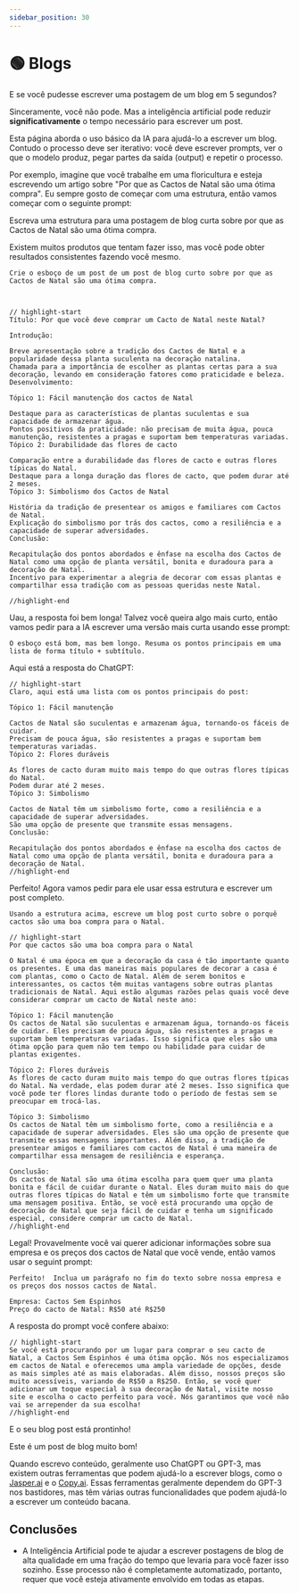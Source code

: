 ```yaml
---
sidebar_position: 30
---
```


# 🟢 Blogs

E se você pudesse escrever uma postagem de um blog em 5 segundos?

Sinceramente, você não pode. Mas a inteligência artificial pode reduzir **significativamente** o tempo necessário para escrever um post.

Esta página aborda o uso básico da IA para ajudá-lo a escrever um blog. Contudo o processo deve ser iterativo: você deve escrever prompts, ver o que o modelo produz, pegar partes da saída (output) e repetir o processo.

Por exemplo, imagine que você trabalhe em uma floricultura e esteja escrevendo um artigo sobre "Por que as Cactos de Natal são uma ótima compra". Eu sempre gosto de começar com uma estrutura, então vamos começar com o seguinte prompt:

Escreva uma estrutura para uma postagem de blog curta sobre por que as Cactos de Natal são uma ótima compra.

Existem muitos produtos que tentam fazer isso, mas você pode obter resultados consistentes fazendo você mesmo.


```text
Crie o esboço de um post de um post de blog curto sobre por que as Cactos de Natal são uma ótima compra.



// highlight-start
Título: Por que você deve comprar um Cacto de Natal neste Natal?

Introdução:

Breve apresentação sobre a tradição dos Cactos de Natal e a popularidade dessa planta suculenta na decoração natalina.
Chamada para a importância de escolher as plantas certas para a sua decoração, levando em consideração fatores como praticidade e beleza.
Desenvolvimento:

Tópico 1: Fácil manutenção dos cactos de Natal

Destaque para as características de plantas suculentas e sua capacidade de armazenar água.
Pontos positivos da praticidade: não precisam de muita água, pouca manutenção, resistentes a pragas e suportam bem temperaturas variadas.
Tópico 2: Durabilidade das flores de cacto

Comparação entre a durabilidade das flores de cacto e outras flores típicas do Natal.
Destaque para a longa duração das flores de cacto, que podem durar até 2 meses.
Tópico 3: Simbolismo dos Cactos de Natal

História da tradição de presentear os amigos e familiares com Cactos de Natal.
Explicação do simbolismo por trás dos cactos, como a resiliência e a capacidade de superar adversidades.
Conclusão:

Recapitulação dos pontos abordados e ênfase na escolha dos Cactos de Natal como uma opção de planta versátil, bonita e duradoura para a decoração de Natal.
Incentivo para experimentar a alegria de decorar com essas plantas e compartilhar essa tradição com as pessoas queridas neste Natal.

//highlight-end
```
Uau, a resposta foi bem longa! Talvez você queira algo mais curto, então vamos pedir para a IA escrever uma versão mais curta usando esse prompt:

```text
O esboço está bom, mas bem longo. Resuma os pontos principais em uma lista de forma título + subtítulo.
```

Aqui está a resposta do ChatGPT:

```text
// highlight-start
Claro, aqui está uma lista com os pontos principais do post:

Tópico 1: Fácil manutenção

Cactos de Natal são suculentas e armazenam água, tornando-os fáceis de cuidar.
Precisam de pouca água, são resistentes a pragas e suportam bem temperaturas variadas.
Tópico 2: Flores duráveis

As flores de cacto duram muito mais tempo do que outras flores típicas do Natal.
Podem durar até 2 meses.
Tópico 3: Simbolismo

Cactos de Natal têm um simbolismo forte, como a resiliência e a capacidade de superar adversidades.
São uma opção de presente que transmite essas mensagens.
Conclusão:

Recapitulação dos pontos abordados e ênfase na escolha dos cactos de Natal como uma opção de planta versátil, bonita e duradoura para a decoração de Natal.
//highlight-end
```

Perfeito! Agora vamos pedir para ele usar essa estrutura e escrever um post completo.

```text
Usando a estrutura acima, escreve um blog post curto sobre o porquê cactos são uma boa compra para o Natal.

// highlight-start
Por que cactos são uma boa compra para o Natal

O Natal é uma época em que a decoração da casa é tão importante quanto os presentes. E uma das maneiras mais populares de decorar a casa é com plantas, como o Cacto de Natal. Além de serem bonitos e interessantes, os cactos têm muitas vantagens sobre outras plantas tradicionais de Natal. Aqui estão algumas razões pelas quais você deve considerar comprar um cacto de Natal neste ano:

Tópico 1: Fácil manutenção
Os cactos de Natal são suculentas e armazenam água, tornando-os fáceis de cuidar. Eles precisam de pouca água, são resistentes a pragas e suportam bem temperaturas variadas. Isso significa que eles são uma ótima opção para quem não tem tempo ou habilidade para cuidar de plantas exigentes.

Tópico 2: Flores duráveis
As flores de cacto duram muito mais tempo do que outras flores típicas do Natal. Na verdade, elas podem durar até 2 meses. Isso significa que você pode ter flores lindas durante todo o período de festas sem se preocupar em trocá-las.

Tópico 3: Simbolismo
Os cactos de Natal têm um simbolismo forte, como a resiliência e a capacidade de superar adversidades. Eles são uma opção de presente que transmite essas mensagens importantes. Além disso, a tradição de presentear amigos e familiares com cactos de Natal é uma maneira de compartilhar essa mensagem de resiliência e esperança.

Conclusão:
Os cactos de Natal são uma ótima escolha para quem quer uma planta bonita e fácil de cuidar durante o Natal. Eles duram muito mais do que outras flores típicas do Natal e têm um simbolismo forte que transmite uma mensagem positiva. Então, se você está procurando uma opção de decoração de Natal que seja fácil de cuidar e tenha um significado especial, considere comprar um cacto de Natal.
//highlight-end
```
Legal! Provavelmente você vai querer adicionar informações sobre sua empresa e os preços dos cactos de Natal que você vende, então vamos usar o seguint prompt:


```text
Perfeito!  Inclua um parágrafo no fim do texto sobre nossa empresa e os preços dos nossos cactos de Natal.

Empresa: Cactos Sem Espinhos
Preço do cacto de Natal: R$50 até R$250
```

A resposta do prompt você confere abaixo:
```text
// highlight-start
Se você está procurando por um lugar para comprar o seu cacto de Natal, a Cactos Sem Espinhos é uma ótima opção. Nós nos especializamos em cactos de Natal e oferecemos uma ampla variedade de opções, desde as mais simples até as mais elaboradas. Além disso, nossos preços são muito acessíveis, variando de R$50 a R$250. Então, se você quer adicionar um toque especial à sua decoração de Natal, visite nosso site e escolha o cacto perfeito para você. Nós garantimos que você não vai se arrepender da sua escolha!
//highlight-end
```

E o seu blog post está prontinho!

Este é um post de blog muito bom!

Quando escrevo conteúdo, geralmente uso ChatGPT ou GPT-3, mas existem outras ferramentas que podem ajudá-lo a escrever blogs, como o [Jasper.ai](https://www.jasper.ai/) e o [Copy.ai](https://www.copy.ai/). Essas ferramentas geralmente dependem do GPT-3 nos bastidores, mas têm várias outras funcionalidades que podem ajudá-lo a escrever um conteúdo bacana.

## Conclusões

- A Inteligência Artificial pode te ajudar a escrever postagens de blog de alta qualidade em uma fração do tempo que levaria para você fazer isso sozinho. Esse processo não é completamente automatizado, portanto, requer que você esteja ativamente envolvido em todas as etapas.
